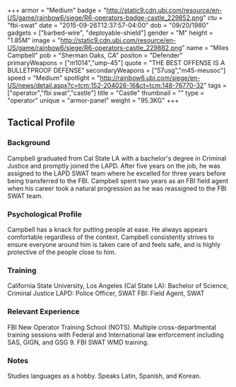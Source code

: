 +++
armor = "Medium"
badge = "http://static9.cdn.ubi.com/resource/en-US/game/rainbow6/siege/R6-operators-badge-castle_229852.png"
ctu = "fbi-swat"
date = "2015-09-26T12:37:57-04:00"
dob = "09/20/1980"
gadgets = ["barbed-wire", "deployable-shield"]
gender = "M"
height = "1.85M"
image = "http://static9.cdn.ubi.com/resource/en-US/game/rainbow6/siege/R6-operators-castle_229882.png"
name = "Miles Campbell"
pob = "Sherman Oaks, CA"
positon = "Defender"
primaryWeapons = ["m1014","ump-45"]
quote = "THE BEST OFFENSE IS A BULLETPROOF DEFENSE"
secondaryWeapons = ["57usg","m45-meusoc"]
speed = "Medium"
spotlight = "http://rainbow6.ubi.com/siege/en-US/news/detail.aspx?c=tcm:152-204026-16&ct=tcm:148-76770-32"
tags = ["operator","fbi swat","castle"]
title = "Castle"
thumbnail = ""
type = "operator"
unique = "armor-panel"
weight = "95.3KG"
+++

## Tactical Profile

### Background

Campbell graduated from Cal State LA with a bachelor's degree in Criminal Justice and promptly joined the LAPD. After five years on the job, he was assigned to the LAPD SWAT team where he excelled for three years before being transferred to the FBI. Campbell spent two years as an FBI field agent when his career took a natural progression as he was reassigned to the FBI SWAT team.

### Psychological Profile

Campbell has a knack for putting people at ease. He always appears comfortable regardless of the context. Campbell consistently strives to ensure everyone around him is taken care of and feels safe, and is highly protective of the people close to him.

### Training

California State University, Los Angeles (Cal State LA): Bachelor of Science, Criminal Justice
LAPD: Police Officer, SWAT
FBI: Field Agent, SWAT

### Relevant Experience

FBI New Operator Training School (NOTS).
Multiple cross-departmental training sessions with Federal and International law enforcement including SAS, GIGN, and GSG 9.
FBI SWAT WMD training.

### Notes

Studies languages as a hobby. Speaks Latin, Spanish, and Korean.
